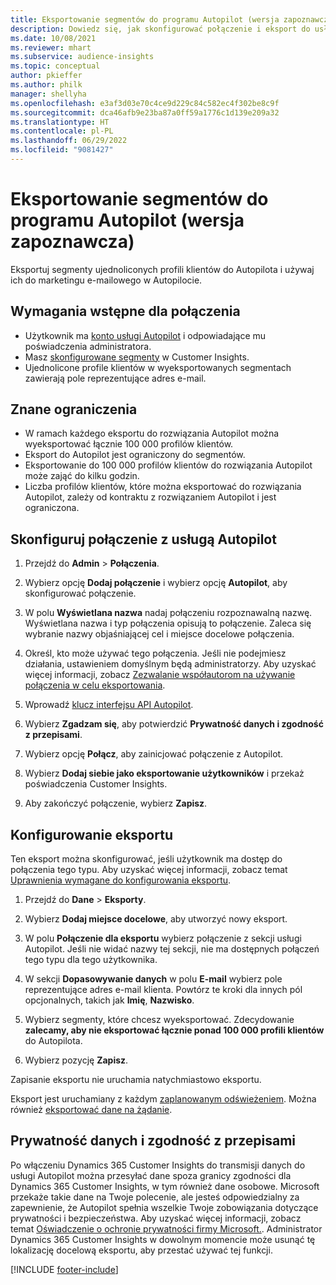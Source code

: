 ```yaml
---
title: Eksportowanie segmentów do programu Autopilot (wersja zapoznawcza)
description: Dowiedz się, jak skonfigurować połączenie i eksport do usługi Autopilot.
ms.date: 10/08/2021
ms.reviewer: mhart
ms.subservice: audience-insights
ms.topic: conceptual
author: pkieffer
ms.author: philk
manager: shellyha
ms.openlocfilehash: e3af3d03e70c4ce9d229c84c582ec4f302be8c9f
ms.sourcegitcommit: dca46afb9e23ba87a0ff59a1776c1d139e209a32
ms.translationtype: HT
ms.contentlocale: pl-PL
ms.lasthandoff: 06/29/2022
ms.locfileid: "9081427"
---
```

# <a name="export-segments-to-autopilot-preview"></a>Eksportowanie segmentów do programu Autopilot (wersja zapoznawcza)

Eksportuj segmenty ujednoliconych profili klientów do Autopilota i używaj ich do marketingu e-mailowego w Autopilocie. 

## <a name="prerequisites-for-a-connection"></a>Wymagania wstępne dla połączenia

-   Użytkownik ma [konto usługi Autopilot](https://www.autopilothq.com/) i odpowiadające mu poświadczenia administratora.
-   Masz [skonfigurowane segmenty](segments.md) w Customer Insights.
-   Ujednolicone profile klientów w wyeksportowanych segmentach zawierają pole reprezentujące adres e-mail.

## <a name="known-limitations"></a>Znane ograniczenia

- W ramach każdego eksportu do rozwiązania Autopilot można wyeksportować łącznie 100 000 profilów klientów.
- Eksport do Autopilot jest ograniczony do segmentów.
- Eksportowanie do 100 000 profilów klientów do rozwiązania Autopilot może zająć do kilku godzin. 
- Liczba profilów klientów, które można eksportować do rozwiązania Autopilot, zależy od kontraktu z rozwiązaniem Autopilot i jest ograniczona.

## <a name="set-up-connection-to-autopilot"></a>Skonfiguruj połączenie z usługą Autopilot

1. Przejdź do **Admin** > **Połączenia**.

1. Wybierz opcję **Dodaj połączenie** i wybierz opcję **Autopilot**, aby skonfigurować połączenie.

1. W polu **Wyświetlana nazwa** nadaj połączeniu rozpoznawalną nazwę. Wyświetlana nazwa i typ połączenia opisują to połączenie. Zaleca się wybranie nazwy objaśniającej cel i miejsce docelowe połączenia.

1. Określ, kto może używać tego połączenia. Jeśli nie podejmiesz działania, ustawieniem domyślnym będą administratorzy. Aby uzyskać więcej informacji, zobacz [Zezwalanie współautorom na używanie połączenia w celu eksportowania](connections.md#allow-contributors-to-use-a-connection-for-exports).

1. Wprowadź [klucz interfejsu API Autopilot](https://autopilot.docs.apiary.io/#).

1. Wybierz **Zgadzam się**, aby potwierdzić **Prywatność danych i zgodność z przepisami**.

1. Wybierz opcję **Połącz**, aby zainicjować połączenie z Autopilot.

1. Wybierz **Dodaj siebie jako eksportowanie użytkowników** i przekaż poświadczenia Customer Insights.

1. Aby zakończyć połączenie, wybierz **Zapisz**.

## <a name="configure-an-export"></a>Konfigurowanie eksportu

Ten eksport można skonfigurować, jeśli użytkownik ma dostęp do połączenia tego typu. Aby uzyskać więcej informacji, zobacz temat [Uprawnienia wymagane do konfigurowania eksportu](export-destinations.md#set-up-a-new-export).

1. Przejdź do **Dane** > **Eksporty**.

1. Wybierz **Dodaj miejsce docelowe**, aby utworzyć nowy eksport.

1. W polu **Połączenie dla eksportu** wybierz połączenie z sekcji usługi Autopilot. Jeśli nie widać nazwy tej sekcji, nie ma dostępnych połączeń tego typu dla tego użytkownika.

1. W sekcji **Dopasowywanie danych** w polu **E-mail** wybierz pole reprezentujące adres e-mail klienta. Powtórz te kroki dla innych pól opcjonalnych, takich jak **Imię**, **Nazwisko**.

1. Wybierz segmenty, które chcesz wyeksportować. Zdecydowanie **zalecamy, aby nie eksportować łącznie ponad 100 000 profili klientów** do Autopilota. 

1. Wybierz pozycję **Zapisz**.

Zapisanie eksportu nie uruchamia natychmiastowo eksportu.

Eksport jest uruchamiany z każdym [zaplanowanym odświeżeniem](system.md#schedule-tab). Można również [eksportować dane na żądanie](export-destinations.md#run-exports-on-demand). 

## <a name="data-privacy-and-compliance"></a>Prywatność danych i zgodność z przepisami

Po włączeniu Dynamics 365 Customer Insights do transmisji danych do usługi Autopilot można przesyłać dane spoza granicy zgodności dla Dynamics 365 Customer Insights, w tym również dane osobowe. Microsoft przekaże takie dane na Twoje polecenie, ale jesteś odpowiedzialny za zapewnienie, że Autopilot spełnia wszelkie Twoje zobowiązania dotyczące prywatności i bezpieczeństwa. Aby uzyskać więcej informacji, zobacz temat [Oświadczenie o ochronie prywatności firmy Microsoft.](https://go.microsoft.com/fwlink/?linkid=396732).
Administrator Dynamics 365 Customer Insights w dowolnym momencie może usunąć tę lokalizację docelową eksportu, aby przestać używać tej funkcji.


[!INCLUDE [footer-include](includes/footer-banner.md)]
